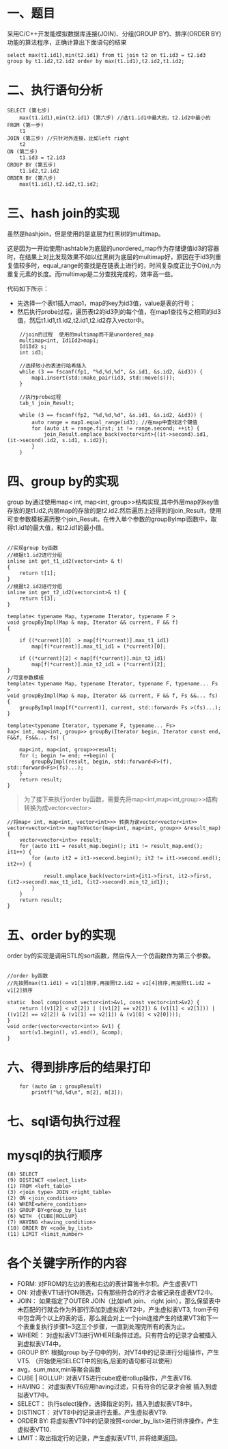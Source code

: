 # 一、题目
采用C/C++开发能模拟数据库连接(JOIN)、分组(GROUP BY)、排序(ORDER BY)功能的算法程序，正确计算出下面语句的结果
```
select max(t1.id1),min(t2.id1) from t1 join t2 on t1.id3 = t2.id3
group by t1.id2,t2.id2 order by max(t1.id1),t2.id2,t1.id2;

```

# 二、执行语句分析
```
SELECT (第七步)
    max(t1.id1),min(t2.id1) (第六步) //选t1.id1中最大的，t2.id2中最小的
FROM (第一步) 
    t1 
JOIN (第三步) //只针对外连接，比如left right
    t2 
ON (第二步)
    t1.id3 = t2.id3
GROUP BY (第五步)
    t1.id2,t2.id2 
ORDER BY (第八步)
    max(t1.id1),t2.id2,t1.id2;
```
# 三、hash join的实现
虽然是hashjoin，但是使用的是底层为红黑树的multimap。

这是因为一开始使用hashtable为底层的unordered_map作为存储键值id3的容器时，在结果上对比发现效果不如以红黑树为底层的multimap好，原因在于id3列重复值较多时，equal_range的查找是在链表上进行的，时间复杂度正比于O(n),n为重复元素的长度。而multimap是二分查找完成的，效率高一些。


 代码如下所示：
 - 先选择一个表t1插入map1，map的key为id3值，value是表的行号；
 - 然后执行probe过程，遍历表t2的id3列的每个值，在map1查找与之相同的id3值，然后t1.id1,t1.id2,t2.id1,t2.id2存入vector中。
```
	//join的过程  使用的multimap而不是unordered_map
	multimap<int, Id1Id2>map1;
	Id1Id2 s;
	int id3;

	//选择较小的表进行哈希插入
	while (3 == fscanf(fp1, "%d,%d,%d", &s.id1, &s.id2, &id3)) {
		map1.insert(std::make_pair(id3, std::move(s)));
	}

	//执行probe过程
	tab_t join_Result;
	
	while (3 == fscanf(fp2, "%d,%d,%d", &s.id1, &s.id2, &id3)) {
		auto range = map1.equal_range(id3); //在map中查找这个键值
		for (auto it = range.first; it != range.second; ++it) {
			join_Result.emplace_back(vector<int>{(it->second).id1, (it->second).id2, s.id1, s.id2});
		}
	}
```



# 四、group by的实现
group by通过使用map< int, map<int, group>>结构实现,其中外层map的key值存放的是t1.id2,内层map的存放的是t2.id2.然后遍历上述得到的join_Result，使用可变参数模板遍历整个join_Result。在传入单个参数的groupByImpl函数中，取得t1.id1的最大值，和t2.id1的最小值。
```

//实现group by函数
//根据t1.id2进行分组
inline int get_t1_id2(vector<int> & t)
{
	return t[1];
}
//根据t2.id2进行分组
inline int get_t2_id2(vector<int>& t) {
	return t[3];
}

template< typename Map, typename Iterator, typename F >
void groupByImpl(Map & map, Iterator && current, F && f)
{

	if ((*current)[0]  > map[f(*current)].max_t1_id1)
		map[f(*current)].max_t1_id1 = (*current)[0];

	if ((*current)[2] < map[f(*current)].min_t2_id1)
		map[f(*current)].min_t2_id1 = (*current)[2];
}
//可变参数模板
template< typename Map, typename Iterator, typename F, typename... Fs >
void groupByImpl(Map & map, Iterator && current, F && f, Fs &&... fs)
{
	groupByImpl(map[f(*current)], current, std::forward< Fs >(fs)...);
}

template<typename Iterator, typename F, typename... Fs>
map< int, map<int, group>> groupBy(Iterator begin, Iterator const end, F&&f, Fs&&... fs) {

	map<int, map<int, group>>result;
	for (; begin != end; ++begin) {
		groupByImpl(result, begin, std::forward<F>(f), std::forward<Fs>(fs)...);
	}
	return result;
}
```


> 为了接下来执行order by函数，需要先将map<int,map<int,group>>结构转换为成vector<vector<int>>
```
//将map< int, map<int, vector<int>>> 转换为诶vector<vector<int>>
vector<vector<int>> mapToVector(map<int, map<int, group>> &result_map) {
	vector<vector<int>> result;
	for (auto it1 = result_map.begin(); it1 != result_map.end(); it1++) {
		for (auto it2 = it1->second.begin(); it2 != it1->second.end(); it2++) {

			result.emplace_back(vector<int>{it1->first, it2->first, (it2->second).max_t1_id1, (it2->second).min_t2_id1});
		}
	}
	return result;
}

```

# 五、order by的实现

order by的实现是调用STL的sort函数，然后传入一个仿函数作为第三个参数。

```

//order by函数
//先按照max(t1.id1) = v1[1]排序,再按照t2.id2 = v1[4]排序,再按照t1.id2 = v1[2]排序

static	bool comp(const vector<int>&v1, const vector<int>&v2) {
	return ((v1[2] < v2[2]) | ((v1[2] == v2[2]) & (v1[1] < v2[1])) | ((v1[2] == v2[2]) & (v1[1] == v2[1]) & (v1[0] < v2[0])));
}
void order(vector<vector<int>> &v1) {
	sort(v1.begin(), v1.end(), &comp);
}

```

# 六、得到排序后的结果打印
```
	for (auto &m : groupResult)
		printf("%d,%d\n", m[2], m[3]);
```

# 七、sql语句执行过程
# mysql的执行顺序
```
(8) SELECT 
(9) DISTINCT <select_list>
(1) FROM <left_table>
(3) <join_type> JOIN <right_table>
(2) ON <join_condition>
(4) WHERE<where_condition>
(5) GROUP BY<group_by_list
(6) WITH  {CUBE|ROLLUP}
(7) HAVING <having_condition>
(10) ORDER BY <code_by_list>
(11) LIMIT <limit_number>
```

# 各个关键字所作的内容

- FORM: 对FROM的左边的表和右边的表计算笛卡尔积。产生虚表VT1
- ON: 对虚表VT1进行ON筛选，只有那些符合<join-condition>的行才会被记录在虚表VT2中。
- JOIN： 如果指定了OUTER JOIN（比如left join、 right join），那么保留表中未匹配的行就会作为外部行添加到虚拟表VT2中，产生虚拟表VT3,  from子句中包含两个以上的表的话，那么就会对上一个join连接产生的结果VT3和下一个表重复执行步骤1~3这三个步骤，一直到处理完所有的表为止。
- WHERE： 对虚拟表VT3进行WHERE条件过滤。只有符合<where-condition>的记录才会被插入到虚拟表VT4中。
- GROUP BY: 根据group by子句中的列，对VT4中的记录进行分组操作，产生VT5. （开始使用SELECT中的别名,后面的语句都可以使用）
- avg，sum,max,min等聚合函数
- CUBE | ROLLUP: 对表VT5进行cube或者rollup操作，产生表VT6.
- HAVING： 对虚拟表VT6应用having过滤，只有符合<having-condition>的记录才会被 插入到虚拟表VT7中。
- SELECT： 执行select操作，选择指定的列，插入到虚拟表VT8中。
- DISTINCT： 对VT8中的记录进行去重。产生虚拟表VT9.
- ORDER BY: 将虚拟表VT9中的记录按照<order_by_list>进行排序操作，产生虚拟表VT10.
- LIMIT：取出指定行的记录，产生虚拟表VT11, 并将结果返回。
